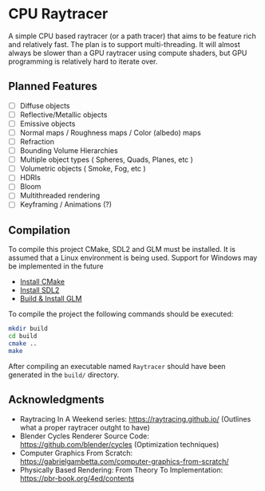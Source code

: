 # CPU Raytracer
A simple CPU based raytracer (or a path tracer) that aims to be feature rich and relatively fast. The plan is to support multi-threading. It will almost always be slower than a GPU raytracer using compute shaders, but GPU programming is relatively hard to iterate over.

## Planned Features

- [ ] Diffuse objects
- [ ] Reflective/Metallic objects
- [ ] Emissive objects
- [ ] Normal maps / Roughness maps / Color (albedo) maps
- [ ] Refraction
- [ ] Bounding Volume Hierarchies
- [ ] Multiple object types ( Spheres, Quads, Planes, etc )
- [ ] Volumetric objects ( Smoke, Fog, etc )
- [ ] HDRIs
- [ ] Bloom
- [ ] Multithreaded rendering
- [ ] Keyframing / Animations (?)

## Compilation
To compile this project CMake, SDL2 and GLM must be installed. It is assumed that a Linux environment is being used. Support for Windows may be implemented in the future
- [Install CMake](https://cmake.org/download/)
- [Install SDL2](https://wiki.libsdl.org/SDL2/Installation)
- [Build & Install GLM](https://github.com/g-truc/glm/tree/master?tab=readme-ov-file#build-and-install)

To compile the project the following commands should be executed:
```bash
mkdir build
cd build
cmake ..
make
```
After compiling an executable named `Raytracer` should have been generated in the `build/` directory.

## Acknowledgments
- Raytracing In A Weekend series: https://raytracing.github.io/ (Outlines what a proper raytracer outght to have)
- Blender Cycles Renderer Source Code: https://github.com/blender/cycles (Optimization techniques)
- Computer Graphics From Scratch: https://gabrielgambetta.com/computer-graphics-from-scratch/
- Physically Based Rendering: From Theory To Implementation: https://pbr-book.org/4ed/contents
